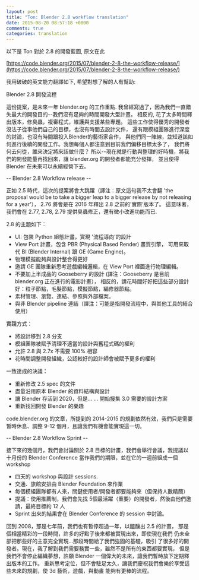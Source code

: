 ```yaml
---
layout: post
title: "Ton: Blender 2.8 workflow translation"
date: 2015-08-20 08:57:18 +0800
comments: true
categories: translation
---
```

以下是 Ton 對於 2.8 的開發藍圖, 原文在此 

[https://code.blender.org/2015/07/blender-2-8-the-workflow-release/](https://code.blender.org/2015/07/blender-2-8-the-workflow-release/)

我用破破的英文能力翻譯如下, 希望對想了解的人有幫助:
<!--More-->

Blender 2.8 開發流程

這份提案，是未來一年 blender.org 的工作重點.
我曾經寫過了，因為我們一直錯失最大的開發目的--我們沒有足夠的時間開發大型計畫。
相反的, 花了太多時間釋出版本，修臭蟲，複審程式，維護與支援某些專題。
這些工作使得優秀的開發者沒法子從事他們自己的目標，也沒有時間去設計文件，
還有跟模組團隊進行深度的討論，也沒有時間跟投入Blender的藝術家合作，
與他們同一陣線，並知道該如何進行後續的開發工作。我想每個人都注意到目前我們偏移目標太多了，
我們將何去何從，誰來決定將來該做什麼？
所以--現在就是行動與整理的好時機，將我們的開發能量再找回來，讓 blender.org 的開發者都能充分發揮，
並且使得 Blender 在未來可以永續經營下去。

-- Blender 2.8 Workflow release --

正如 2.5 時代，這次的提案將會大跳躍（譯注：原文這句我不太會翻
'the proposal would be to take a bigger leap to a bigger release by not releasing for a year'），
2.76 將會是在 2016 年釋出 2.8 之前的'實際'版本了。
這意味著，我們會在 2.77, 2.78, 2.79 提供臭蟲修正，還有微小改進功能而已.

2.8 的主題如下：

* UI: 包裝 Python 組態計畫，實現 '流程導向'的設計
* View Port 計畫，包含 PBR (Physical Based Render) 畫質引擎，
可用來取代 BI (Blender Internal) 跟 GE (Game Engine)。
* 物理模擬能夠與設計整合得更好
* 邀請 GE 團隊重新思考遊戲編輯邏輯，在 View Port 裡面進行物理編輯。
* 不要加上半成品的 Gooseberry 的設計
(譯注：Gooseberry 是目前 blender.org 正在進行的電影計畫），
相反的，請花時間好好把這些部分設計好：粒子節點，毛髮節點，模擬節點，編修器節點。
* 素材管理、瀏覽、連結、參照與外部檔案。
* 與非 Blender pipeline 連結（譯注：可能是指開發流程中，與其他工具的結合使用）

實踐方式：
* 將設計移到 2.8 分支
* 模組團隊被賦予清理不適當的設計與舊程式碼的權利
* 允許 2.8 與 2.7x 不需要 100% 相容
* 花時間調整開發組織，公認較好的設計師會被賦予更多的權利

一致達成的決議：
* 重新修改 2.5 spec 的文件
* 盡量沿用原本 Blender 的資料結構與設計
* 讓 Blender 存活到 2020，但是...
... 開始搜集 3.0 需要的設計方案
* 重新找回開發 Blender 的樂趣

code.blender.org 的文章，所提到的 2014-2015 的規劃依然有效，我們只是需要
暫時休息、調整 9-12 個月，且讓我們有機會能實現這一切。

-- Blender 2.8 Workflow Sprint --

接下來的幾個月，我們會討論關於 2.8 目標的計畫，我們會舉行會議，我提議以十月份的
Blender Conference 當作我們的期限，並在它的一週前組成一個 workshop
* 四天的 workshop 與設計 sessions.
* 交通、旅館安排由 Blender Foundation 來作業
* 每個模組團隊都有人來，關鍵使用者/開發者都要能夠來（但保持人數精簡）
* 提議：使用推薦制，我們會先找 5個最活躍（重要）的開發者，然後由他們邀請，最終目標約 12 人
* Sprint 出來的結果會在 Blender Conference 的 session 中討論。

回到 2008，那是七年前，我們也有暫停超過一年，以醞釀出 2.5 的計畫，
那是個相當精彩的一段時間，許多的好點子後來都被實現出來，即使現在我們
仍未全部把那些好的主意完全實現...那段時間給了我們強固的基礎，吸引
了很多好的開發者。現在，我了解到我們需要務實一些，雖然不是所有的東西都要實現，
但是我們不會停止編織夢想，許願 Blender 一個偉大的未來，讓我們暫時放下定期釋出版本的工作。
重新思考定位，但不會駐足太久，讓我們慶祝我們會樂於享受這些未來的規劃，使 3d 藝術，遊戲，與動畫
能夠有更棒的流程。

